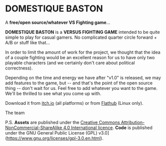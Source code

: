 # DOMESTIQUE BASTON
A **free/open source/whatever VS Fighting game**...

**DOMESTIQUE BASTON** is a **VERSUS FIGHTING GAME** intended to be quite simple to play for casual gamers. No complicated quarter circle forward + A/B or stuff like that...

In order to limit the amount of work for the project, we thought that the idea of a couple fighting would be an excellent reason for us to have only two playable characters (and we certainly don't care about political correctness).

Depending on the time and energy we have after "v1.0" is released, we may add features to the game, but -- and that's the point of the open source thing -- don't wait for us. Feel free to add whatever you want to the game. We'll be thrilled to see what you come up with.

Download it from [itch.io](https://domestique-baston.itch.io/domestique-baston) (all platforms) or from [Flathub](https://flathub.org/apps/io.itch.domestique_baston.domestique_baston) (Linux only).

The team

P.S. **Assets** are published under the [Creative Commons Attribution-NonCommercial-ShareAlike 4.0 International licence](https://creativecommons.org/licenses/by-nc-sa/4.0/). **Code** is published under the GNU General Public License (GPL) v3.0](https://www.gnu.org/licenses/gpl-3.0.en.html).
